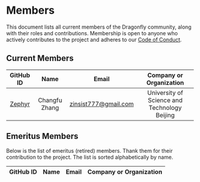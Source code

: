 # Members

This document lists all current members of the Dragonfly community, along with their roles and contributions. Membership is open to anyone who actively contributes to the project and adheres to our [Code of Conduct](CODE_OF_CONDUCT.md).

## Current Members

<!-- markdownlint-disable -->

| GitHub ID | Name  | Email | Company or Organization |
| :-------: | :---: | :---: | :---------------------: |
| [Zephyr](https://github.com/Zephyrcf) | Changfu Zhang | zinsist777@gmail.com | University of Science and Technology Beijing |

<!-- markdownlint-restore -->

## Emeritus Members

Below is the list of emeritus (retired) members. Thank them for their contribution to the project. The list is sorted alphabetically by name.

<!-- markdownlint-disable -->

| GitHub ID | Name  | Email | Company or Organization |
| :-------: | :---: | :---: | :---------------------: |

<!-- markdownlint-restore -->
